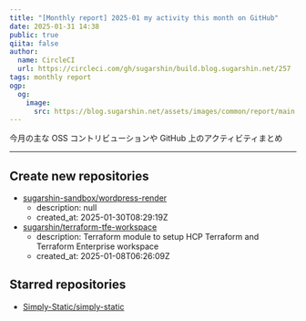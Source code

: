 ```yaml
---
title: "[Monthly report] 2025-01 my activity this month on GitHub"
date: 2025-01-31 14:38
public: true
qiita: false
author:
  name: CircleCI
  url: https://circleci.com/gh/sugarshin/build.blog.sugarshin.net/257
tags: monthly report
ogp:
  og:
    image:
      src: https://blog.sugarshin.net/assets/images/common/report/main.png
---
```


今月の主な OSS コントリビューションや GitHub 上のアクティビティまとめ

***

## Create new repositories

- [sugarshin-sandbox/wordpress-render](https://github.com/sugarshin-sandbox/wordpress-render)
  - description: null
  - created_at: 2025-01-30T08:29:19Z
- [sugarshin/terraform-tfe-workspace](https://github.com/sugarshin/terraform-tfe-workspace)
  - description: Terraform module to setup HCP Terraform and Terraform Enterprise workspace
  - created_at: 2025-01-08T06:26:09Z

## Starred repositories

- [Simply-Static/simply-static](https://github.com/Simply-Static/simply-static)
